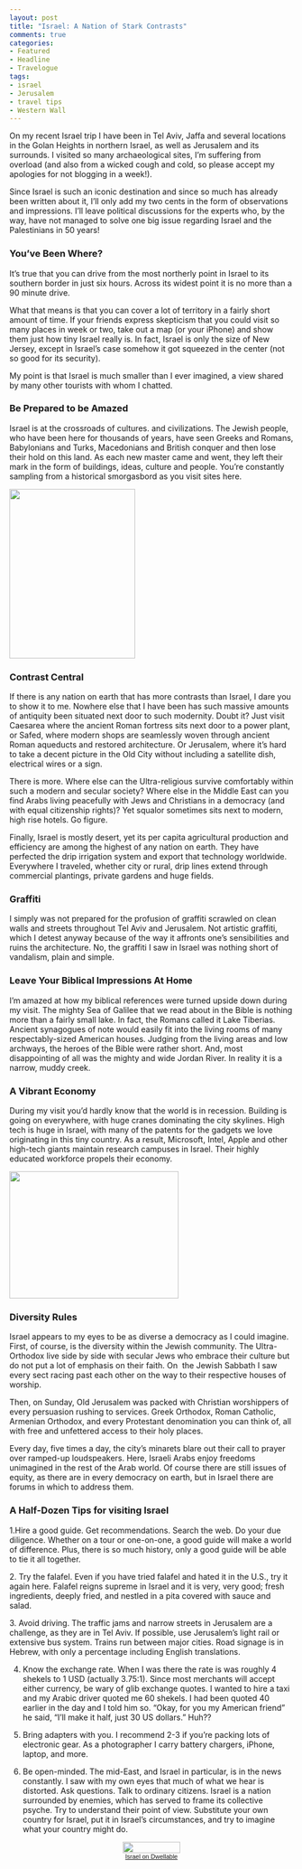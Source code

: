 ```yaml
---
layout: post
title: "Israel: A Nation of Stark Contrasts"
comments: true
categories:
- Featured
- Headline
- Travelogue
tags:
- israel
- Jerusalem
- travel tips
- Western Wall
---
```

On my recent Israel trip I have been in Tel Aviv, Jaffa and several locations in the Golan Heights in northern Israel, as well as Jerusalem and its surrounds. I visited so many archaeological sites, I’m suffering from overload (and also from a wicked cough and cold, so please accept my apologies for not blogging in a week!).

Since Israel is such an iconic destination and since so much has already been written about it, I’ll only add my two cents in the form of observations and impressions. I’ll leave political discussions for the experts who, by the way, have not managed to solve one big issue regarding Israel and the Palestinians in 50 years!
<h3>You’ve Been Where?</h3>
It’s true that you can drive from the most northerly point in Israel to its southern border in just six hours. Across its widest point it is no more than a 90 minute drive.

What that means is that you can cover a lot of territory in a fairly short amount of time. If your friends express skepticism that you could visit so many places in week or two, take out a map (or your iPhone) and show them just how tiny Israel really is. In fact, Israel is only the size of New Jersey, except in Israel’s case somehow it got squeezed in the center (not so good for its security).

My point is that Israel is much smaller than I ever imagined, a view shared by many other tourists with whom I chatted.
<h3>Be Prepared to be Amazed</h3>
Israel is at the crossroads of cultures. and civilizations. The Jewish people, who have been here for thousands of years, have seen Greeks and Romans, Babylonians and Turks, Macedonians and British conquer and then lose their hold on this land. As each new master came and went, they left their mark in the form of buildings, ideas, culture and people. You’re constantly sampling from a historical smorgasbord as you visit sites here.

<a href="http://blog.lesterpickerphoto.com/wp-content/uploads/2012/03/A0018222.jpg"><img class="size-medium wp-image-2035" title="A0018222" src="http://blog.lesterpickerphoto.com/wp-content/uploads/2012/03/A0018222-223x300.jpg" alt="" width="223" height="300"></a>
<h3>Contrast Central</h3>
If there is any nation on earth that has more contrasts than Israel, I dare you to show it to me. Nowhere else that I have been has such massive amounts of antiquity been situated next door to such modernity. Doubt it? Just visit Caesarea where the ancient Roman fortress sits next door to a power plant, or Safed, where modern shops are seamlessly woven through ancient Roman aqueducts and restored architecture. Or Jerusalem, where it’s hard to take a decent picture in the Old City without including a satellite dish, electrical wires or a sign.

There is more. Where else can the Ultra-religious survive comfortably within such a modern and secular society? Where else in the Middle East can you find Arabs living peacefully with Jews and Christians in a democracy (and with equal citizenship rights)? Yet squalor sometimes sits next to modern, high rise hotels. Go figure.

Finally, Israel is mostly desert, yet its per capita agricultural production and efficiency are among the highest of any nation on earth. They have perfected the drip irrigation system and export that technology worldwide. Everywhere I traveled, whether city or rural, drip lines extend through commercial plantings, private gardens and huge fields.
<h3>Graffiti</h3>
I simply was not prepared for the profusion of graffiti scrawled on clean walls and streets throughout Tel Aviv and Jerusalem. Not artistic graffiti, which I detest anyway because of the way it affronts one’s sensibilities and ruins the architecture. No, the graffiti I saw in Israel was nothing short of vandalism, plain and simple.
<h3>Leave Your Biblical Impressions At Home</h3>
I’m amazed at how my biblical references were turned upside down during my visit. The mighty Sea of Galilee that we read about in the Bible is nothing more than a fairly small lake. In fact, the Romans called it Lake Tiberias. Ancient synagogues of note would easily fit into the living rooms of many respectably-sized American houses. Judging from the living areas and low archways, the heroes of the Bible were rather short. And, most disappointing of all was the mighty and wide Jordan River. In reality it is a narrow, muddy creek.
<h3>A Vibrant Economy</h3>
During my visit you’d hardly know that the world is in recession. Building is going on everywhere, with huge cranes dominating the city skylines. High tech is huge in Israel, with many of the patents for the gadgets we love originating in this tiny country. As a result, Microsoft, Intel, Apple and other high-tech giants maintain research campuses in Israel. Their highly educated workforce propels their economy.

<a href="http://blog.lesterpickerphoto.com/wp-content/uploads/2012/03/A0018139-Edit.jpg"><img class="size-medium wp-image-2034" title="A0018139-Edit" src="http://blog.lesterpickerphoto.com/wp-content/uploads/2012/03/A0018139-Edit-300x225.jpg" alt="" width="300" height="225"></a>
<h3>Diversity Rules</h3>
Israel appears to my eyes to be as diverse a democracy as I could imagine. First, of course, is the diversity within the Jewish community. The Ultra-Orthodox live side by side with secular Jews who embrace their culture but do not put a lot of emphasis on their faith. On  the Jewish Sabbath I saw every sect racing past each other on the way to their respective houses of worship.

Then, on Sunday, Old Jerusalem was packed with Christian worshippers of every persuasion rushing to services. Greek Orthodox, Roman Catholic, Armenian Orthodox, and every Protestant denomination you can think of, all with free and unfettered access to their holy places.

Every day, five times a day, the city’s minarets blare out their call to prayer over ramped-up loudspeakers. Here, Israeli Arabs enjoy freedoms unimagined in the rest of the Arab world. Of course there are still issues of equity, as there are in every democracy on earth, but in Israel there are forums in which to address them.
<h3>A Half-Dozen Tips for visiting Israel</h3>
1.Hire a good guide. Get recommendations. Search the web. Do your due diligence. Whether on a tour or one-on-one, a good guide will make a world of difference. Plus, there is so much history, only a good guide will be able to tie it all together.

2. Try the falafel. Even if you have tried falafel and hated it in the U.S., try it again here. Falafel reigns supreme in Israel and it is very, very good; fresh ingredients, deeply fried, and nestled in a pita covered with sauce and salad.

3. Avoid driving. The traffic jams and narrow streets in Jerusalem are a challenge, as they are in Tel Aviv. If possible, use Jerusalem’s light rail or extensive bus system. Trains run between major cities. Road signage is in Hebrew, with only a percentage including English translations.

4. Know the exchange rate. When I was there the rate is was roughly 4 shekels to 1 USD (actually 3.75:1). Since most merchants will accept either currency, be wary of glib exchange quotes. I wanted to hire a taxi and my Arabic driver quoted me 60 shekels. I had been quoted 40 earlier in the day and I told him so. “Okay, for you my American friend” he said, “I’ll make it half, just 30 US dollars.” Huh??

5. Bring adapters with you. I recommend 2-3 if you’re packing lots of electronic gear. As a photographer I carry battery chargers, iPhone, laptop, and more.

6. Be open-minded. The mid-East, and Israel in particular, is in the news constantly. I saw with my own eyes that much of what we hear is distorted. Ask questions. Talk to ordinary citizens. Israel is a nation surrounded by enemies, which has served to frame its collective psyche. Try to understand their point of view. Substitute your own country for Israel, put it in Israel’s circumstances, and try to imagine what your country might do.

<div style='text-align:center;font-size:11px;font-family:arial;font-weight:normal;margin:10px;padding:0;line-height:normal'><a href='http://www.dwellable.com/a/12649/Israel/Vacation-Rentals' style='border:none'><img src='http://www.dwellable.com/dwellback/12649.jpg' style='width:102px;height:20px;border:none;margin:0;padding:0'><br>Israel on Dwellable</a></div>